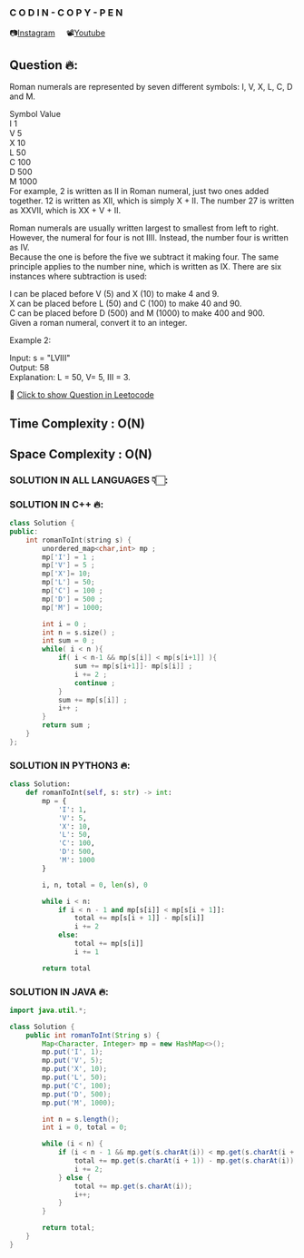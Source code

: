 ### C O D I N - C O P Y - P E N
📷[Instagram](https://www.instagram.com/codin_copy_pen?igsh=MW1mMDRvYWF6eDBncw==) &nbsp; &nbsp; 📽[Youtube](https://youtube.com/@codincopypen?si=CQUn3_O_Zu87QK3Q)

## Question 🔥:
Roman numerals are represented by seven different symbols: I, V, X, L, C, D and M. <br>

Symbol       Value  <br>
I             1  <br>
V             5 <br>
X             10 <br>
L             50<br>
C             100<br>
D             500<br>
M             1000<br>
For example, 2 is written as II in Roman numeral, just two ones added together. 12 is written as XII, which is simply X + II. The number 27 is written as XXVII, which is XX + V + II.<br>

Roman numerals are usually written largest to smallest from left to right. However, the numeral for four is not IIII. Instead, the number four is written as IV. <br>
Because the one is before the five we subtract it making four. The same principle applies to the number nine, which is written as IX. There are six instances where subtraction is used:<br>

I can be placed before V (5) and X (10) to make 4 and 9. <br>
X can be placed before L (50) and C (100) to make 40 and 90. <br>
C can be placed before D (500) and M (1000) to make 400 and 900.<br>
Given a roman numeral, convert it to an integer.<br>

Example 2:<br>

Input: s = "LVIII"<br>
Output: 58<br>
Explanation: L = 50, V= 5, III = 3.<br>


🔗 [Click to show Question in Leetocode](https://leetcode.com/problems/roman-to-integer/description/)

## Time Complexity : O(N)
## Space Complexity : O(N)

### SOLUTION IN ALL LANGUAGES 👇🏻:

### SOLUTION IN C++ 🔥:
```cpp
class Solution {
public:
    int romanToInt(string s) {
        unordered_map<char,int> mp ; 
        mp['I'] = 1 ;
        mp['V'] = 5 ;
        mp['X']= 10;
        mp['L'] = 50; 
        mp['C'] = 100 ; 
        mp['D'] = 500 ; 
        mp['M'] = 1000;

        int i = 0 ; 
        int n = s.size() ;
        int sum = 0 ; 
        while( i < n ){
            if( i < n-1 && mp[s[i]] < mp[s[i+1]] ){
                sum += mp[s[i+1]]- mp[s[i]] ;
                i += 2 ; 
                continue ; 
            }
            sum += mp[s[i]] ;
            i++ ;
        }
        return sum ; 
    }
};
```

### SOLUTION IN PYTHON3 🔥:
```python
class Solution:
    def romanToInt(self, s: str) -> int:
        mp = {
            'I': 1,
            'V': 5,
            'X': 10,
            'L': 50,
            'C': 100,
            'D': 500,
            'M': 1000
        }

        i, n, total = 0, len(s), 0

        while i < n:
            if i < n - 1 and mp[s[i]] < mp[s[i + 1]]:
                total += mp[s[i + 1]] - mp[s[i]]
                i += 2
            else:
                total += mp[s[i]]
                i += 1

        return total
```

### SOLUTION IN JAVA 🔥:
```java
import java.util.*;

class Solution {
    public int romanToInt(String s) {
        Map<Character, Integer> mp = new HashMap<>();
        mp.put('I', 1);
        mp.put('V', 5);
        mp.put('X', 10);
        mp.put('L', 50);
        mp.put('C', 100);
        mp.put('D', 500);
        mp.put('M', 1000);

        int n = s.length();
        int i = 0, total = 0;

        while (i < n) {
            if (i < n - 1 && mp.get(s.charAt(i)) < mp.get(s.charAt(i + 1))) {
                total += mp.get(s.charAt(i + 1)) - mp.get(s.charAt(i));
                i += 2;
            } else {
                total += mp.get(s.charAt(i));
                i++;
            }
        }

        return total;
    }
}
```

